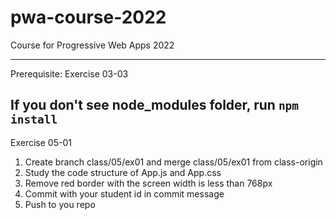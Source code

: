 # pwa-course-2022
Course for Progressive Web Apps 2022

------------------
Prerequisite: Exercise 03-03

If you don't see node_modules folder, run `npm install`
------------------

Exercise 05-01
1. Create branch class/05/ex01 and merge class/05/ex01 from class-origin
2. Study the code structure of App.js and App.css
3. Remove red border with the screen width is less than 768px
4. Commit with your student id in commit message
5. Push to you repo


